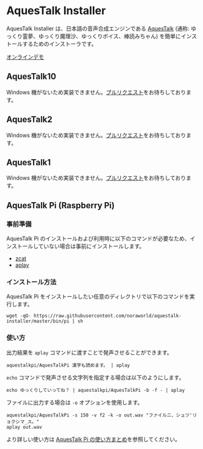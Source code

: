 # AquesTalk Installer
AquesTalk Installer は、日本語の音声合成エンジンである [AquesTalk](https://www.a-quest.com/products/index.html) (通称: ゆっくり霊夢、ゆっくり魔理沙、ゆっくりボイス、棒読みちゃん) を簡単にインストールするためのインストーラです。

[オンラインデモ](https://www.a-quest.com/demo/index.html)

## AquesTalk10
Windows 機がないため実装できません。[プルリクエスト](https://github.com/noraworld/aquestalk-installer/pulls)をお待ちしております。

## AquesTalk2
Windows 機がないため実装できません。[プルリクエスト](https://github.com/noraworld/aquestalk-installer/pulls)をお待ちしております。

## AquesTalk1
Windows 機がないため実装できません。[プルリクエスト](https://github.com/noraworld/aquestalk-installer/pulls)をお待ちしております。

## AquesTalk Pi (Raspberry Pi)
### 事前準備
AquesTalk Pi のインストールおよび利用時に以下のコマンドが必要なため、インストールしていない場合は事前にインストールします。

* [zcat](https://command-not-found.com/zcat)
* [aplay](https://command-not-found.com/aplay)

### インストール方法
AquesTalk Pi をインストールしたい任意のディレクトリで以下のコマンドを実行します。

```shell
wget -qO- https://raw.githubusercontent.com/noraworld/aquestalk-installer/master/bin/pi | sh
```

### 使い方
出力結果を `aplay` コマンドに渡すことで発声させることができます。

```shell
aquestalkpi/AquesTalkPi 漢字も読めます。 | aplay
```

`echo` コマンドで発声させる文字列を指定する場合は以下のようにします。

```shell
echo ゆっくりしていってね？ | aquestalkpi/AquesTalkPi -b -f - | aplay
```

ファイルに出力する場合は `-o` オプションを使用します。

```shell
aquestalkpi/AquesTalkPi -s 150 -v f2 -k -o out.wav "ファイルニ、シュツ'リョクシマ_ス。"
aplay out.wav
```

より詳しい使い方は [AquesTalk Pi の使い方まとめ](http://blog-yama.a-quest.com/?eid=970157)を参照してください。
